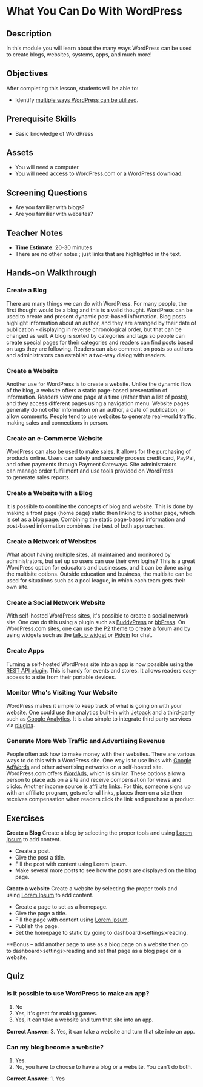 # What You Can Do With WordPress

## Description

In this module you will learn about the many ways WordPress can be used to create blogs, websites, systems, apps, and much more!

## Objectives

After completing this lesson, students will be able to:

*   Identify [multiple ways WordPress can be utilized](https://make.wordpress.org/training/handbook/user-lessons/what-can-you-do-with-wordpress/).

## Prerequisite Skills

*   Basic knowledge of WordPress

## Assets

*   You will need a computer.
*   You will need access to WordPress.com or a WordPress download.

## Screening Questions

*   Are you familiar with blogs?
*   Are you familiar with websites?

## Teacher Notes

*   **Time Estimate**: 20-30 minutes
*   There are no other notes ; just links that are highlighted in the text.

## Hands-on Walkthrough

### Create a Blog

There are many things we can do with WordPress. For many people, the first thought would be a blog and this is a valid thought. WordPress can be used to create and present dynamic post-based information. Blog posts highlight information about an author, and they are arranged by their date of publication - displaying in reverse chronological order, but that can be changed as well. A blog is sorted by categories and tags so people can create special pages for their categories and readers can find posts based on tags they are following. Readers can also comment on posts so authors and administrators can establish a two-way dialog with readers.

### Create a Website

Another use for WordPress is to create a website. Unlike the dynamic flow of the blog, a website offers a static page-based presentation of information. Readers view one page at a time (rather than a list of posts), and they access different pages using a navigation menu. Website pages generally do not offer information on an author, a date of publication, or allow comments. People tend to use websites to generate real-world traffic, making sales and connections in person.

### Create an e-Commerce Website

WordPress can also be used to make sales. It allows for the purchasing of products online. Users can safely and securely process credit card, PayPal, and other payments through Payment Gateways. Site administrators can manage order fulfillment and use tools provided on WordPress to generate sales reports.

### Create a Website with a Blog

It is possible to combine the concepts of blog and website. This is done by making a front page (home page) static then linking to another page, which is set as a blog page. Combining the static page-based information and post-based information combines the best of both approaches.

### Create a Network of Websites

What about having multiple sites, all maintained and monitored by administrators, but set up so users can use their own logins? This is a great WordPress option for educators and businesses, and it can be done using the multisite options. Outside education and business, the multisite can be used for situations such as a pool league, in which each team gets their own site.

### Create a Social Network Website

With self-hosted WordPress sites, it's possible to create a social network site. One can do this using a plugin such as [BuddyPress](https://buddypress.org/) or [bbPress](https://bbpress.org/). On WordPress.com sites, one can use the [P2 theme](https://wordpress.com/themes/p2) to create a forum and by using widgets such as the [talk.io widget](https://en.support.wordpress.com/widgets/tlk-io-widget/) or [Pidgin](https://en.support.wordpress.com/jabber/pidgin/) for chat.

### Create Apps

Turning a self-hosted WordPress site into an app is now possible using the [REST API plugin](https://wordpress.org/plugins/rest-api/). This is handy for events and stores. It allows readers easy-access to a site from their portable devices.

### Monitor Who's Visiting Your Website

WordPress makes it simple to keep track of what is going on with your website. One could use the analytics built-in with [Jetpack](http://jetpack.me/) and a third-party such as [Google Analytics](https://www.google.com/analytics/). It is also simple to integrate third party services via [plugins](https://wordpress.org/plugins/search.php?q=analytics).

### Generate More Web Traffic and Advertising Revenue

People often ask how to make money with their websites. There are various ways to do this with a WordPress site. One way is to use links with [Google AdWords](https://www.google.com/adwords/) and other advertising networks on a self-hosted site. WordPress.com offers [WordAds](https://wordads.co/), which is similar. These options allow a person to place ads on a site and receive compensation for views and clicks. Another income source is [affiliate links](https://en.support.wordpress.com/affiliate-links/). For this, someone signs up with an affiliate program, gets referral links, places them on a site then receives compensation when readers click the link and purchase a product.

## Exercises

**Create a Blog** Create a blog by selecting the proper tools and using [Lorem Ipsum](http://www.lipsum.com/) to add content.

*   Create a post.
*   Give the post a title.
*   Fill the post with content using Lorem Ipsum.
*   Make several more posts to see how the posts are displayed on the blog page.

**Create a website** Create a website by selecting the proper tools and using [Lorem Ipsum](http://www.lipsum.com/) to add content.

*   Create a page to set as a homepage.
*   Give the page a title.
*   Fill the page with content using [Lorem Ipsum](http://www.lipsum.com/).
*   Publish the page.
*   Set the homepage to static by going to dashboard>settings>reading.

**Bonus – add another page to use as a blog page on a website then go to dashboard>settings>reading and set that page as a blog page on a website.

## Quiz

### Is it possible to use WordPress to make an app?

1.  No
2.  Yes, it's great for making games.
3.  Yes, it can take a website and turn that site into an app.

**Correct Answer:** 3\. Yes, it can take a website and turn that site into an app.

### Can my blog become a website?

1.  Yes.
2.  No, you have to choose to have a blog or a website. You can't do both.

**Correct Answer:** 1\. Yes
